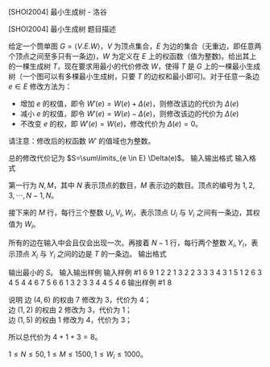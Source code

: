



[SHOI2004] 最小生成树 - 洛谷














[SHOI2004] 最小生成树
题目描述

给定一个筒单图 $G=\langle V.E.W\rangle$，$V$ 为顶点集合，$E$ 为边的集合（无重边，即任意两个顶点之间至多只有一条边)，$W$ 为定义在 $E$ 上的权函数（值为整数)。给出其上的一棵生成树 $T$，现在要求用最小的代价修改 $W$，使得 $T$ 是 $G$ 上的一棵最小生成树（一个图可以有多棵最小生成树，只要 $T$ 的边权和最小即可)。对于任意一条边 $e \in E$ 修改方法为：

- 增加 $e$ 的权值，即令 $W'(e)=W(e)+\Delta(e)$，则修改该边的代价为 $\Delta(e)$
- 减小 $e$ 的权值，即令 $W'(e)=W(e)-\Delta(e)$，则修改该边的代价为 $\Delta(e)$
- 不改变 $e$ 的权，即 $W'(e)=W(e)$，修改代价为 $\Delta(e)=0$。

请注意：修改后的权函数 $W'$ 的值域也为整数。

总的修改代价记为 $S=\sum\limits_{e \in E} \Delta(e)$。
输入输出格式
输入格式

第一行为 $N,M$，其中 $N$ 表示顶点的数目，$M$ 表示边的数目。顶点的编号为 $1,2,3,\cdots,N-1,N$。

接下来的 $M$ 行，每行三个整数 $U_i,V_i,W_i$，表示顶点 $U_i$ 与 $V_i$ 之间有一条边，其权值为 $W_i$。

所有的边在输入中会且仅会出现一次。再接着 $N-1$ 行，每行两个整数 $X_i,Y_i$，表示顶点 $X_i$ 与 $Y_i$ 之间的边是 $T$ 的一条边。
输出格式

输出最小的 $S$。
输入输出样例
输入样例 #1
6 9
1 2 2
1 3 2
2 3 3
3 4 3
1 5 1
2 6 3
4 5 4
4 6 7
5 6 6
1 3
2 3
3 4
4 5
4 6
输出样例 #1
8

说明
边 $(4,6)$ 的权由 $7$ 修改为 $3$，代价为 $4$；  
边 $(1,2)$ 的权由 $2$ 修改为 $3$，代价为 $1$；  
边 $(1,5)$ 的权由 $1$ 修改为 $4$，代价为 $3$；  

所以总代价为 $4+1+3=8$。

$1 \le N \le 50,1 \le M \le 1500,1 \le W_i \le 1000$。







